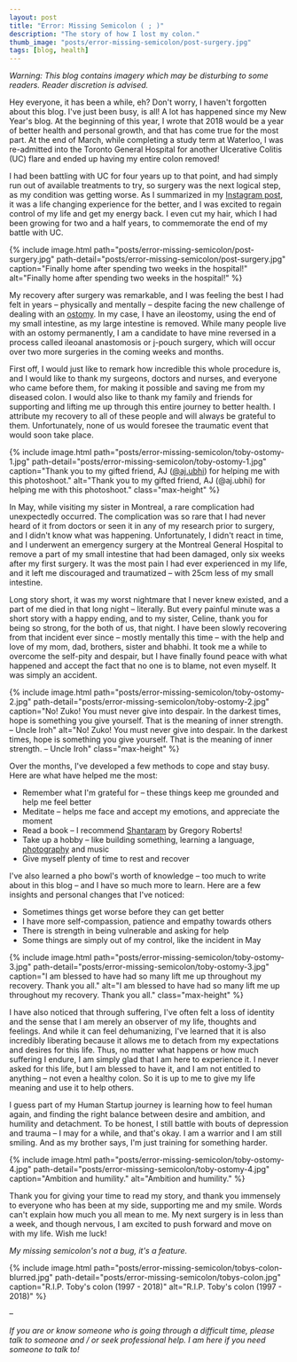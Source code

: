 ```yaml
---
layout: post
title: "Error: Missing Semicolon ( ; )"
description: "The story of how I lost my colon."
thumb_image: "posts/error-missing-semicolon/post-surgery.jpg"
tags: [blog, health]
---
```


_Warning: This blog contains imagery which may be disturbing to some readers. Reader discretion is advised._

Hey everyone, it has been a while, eh? Don't worry, I haven't forgotten about this blog. I've just been busy, is all! A lot has happened since my New Year's blog. At the beginning of this year, I wrote that 2018 would be a year of better health and personal growth, and that has come true for the most part. At the end of March, while completing a study term at Waterloo, I was re-admitted into the Toronto General Hospital for another Ulcerative Colitis (UC) flare and ended up having my entire colon removed!

I had been battling with UC for four years up to that point, and had simply run out of available treatments to try, so surgery was the next logical step, as my condition was getting worse. As I summarized in my <a href="https://www.instagram.com/p/Bh1RW0tlt4q/" rel='noreferrer noopener' target="_blank_" title="Instagram post">Instagram post</a>, it was a life changing experience for the better, and I was excited to regain control of my life and get my energy back. I even cut my hair, which I had been growing for two and a half years, to commemorate the end of my battle with UC.

{% include image.html path="posts/error-missing-semicolon/post-surgery.jpg" path-detail="posts/error-missing-semicolon/post-surgery.jpg" caption="Finally home after spending two weeks in the hospital!" alt="Finally home after spending two weeks in the hospital!" %}

My recovery after surgery was remarkable, and I was feeling the best I had felt in years – physically and mentally – despite facing the new challenge of dealing with an <a href="https://www.google.com/search?q=what+is+an+ostomy" rel='noreferrer noopener' target="_blank_" title="What is an ostomy?">ostomy</a>. In my case, I have an ileostomy, using the end of my small intestine, as my large intestine is removed. While many people live with an ostomy permanently, I am a candidate to have mine reversed in a process called ileoanal anastomosis or j-pouch surgery, which will occur over two more surgeries in the coming weeks and months.

First off, I would just like to remark how incredible this whole procedure is, and I would like to thank my surgeons, doctors and nurses, and everyone who came before them, for making it possible and saving me from my diseased colon. I would also like to thank my family and friends for supporting and lifting me up through this entire journey to better health. I attribute my recovery to all of these people and will always be grateful to them. Unfortunately, none of us would foresee the traumatic event that would soon take place.

{% include image.html path="posts/error-missing-semicolon/toby-ostomy-1.jpg" path-detail="posts/error-missing-semicolon/toby-ostomy-1.jpg" caption="Thank you to my gifted friend, AJ (<a href='https://www.instagram.com/aj.ubhi/' rel='noreferrer noopener' target='_blank_' title='@aj.ubhi'>@aj.ubhi</a>) for helping me with this photoshoot." alt="Thank you to my gifted friend, AJ (@aj.ubhi) for helping me with this photoshoot." class="max-height" %}

In May, while visiting my sister in Montreal, a rare complication had unexpectedly occurred. The complication was so rare that I had never heard of it from doctors or seen it in any of my research prior to surgery, and I didn't know what was happening. Unfortunately, I didn't react in time, and I underwent an emergency surgery at the Montreal General Hospital to remove a part of my small intestine that had been damaged, only six weeks after my first surgery. It was the most pain I had ever experienced in my life, and it left me discouraged and traumatized – with 25cm less of my small intestine.

Long story short, it was my worst nightmare that I never knew existed, and a part of me died in that long night – literally. But every painful minute was a short story with a happy ending, and to my sister, Celine, thank you for being so strong, for the both of us, that night. I have been slowly recovering from that incident ever since – mostly mentally this time – with the help and love of my mom, dad, brothers, sister and bhabhi. It took me a while to overcome the self-pity and despair, but I have finally found peace with what happened and accept the fact that no one is to blame, not even myself. It was simply an accident.

{% include image.html path="posts/error-missing-semicolon/toby-ostomy-2.jpg" path-detail="posts/error-missing-semicolon/toby-ostomy-2.jpg" caption="No! Zuko! You must never give into despair. In the darkest times, hope is something you give yourself. That is the meaning of inner strength. – Uncle Iroh" alt="No! Zuko! You must never give into despair. In the darkest times, hope is something you give yourself. That is the meaning of inner strength. – Uncle Iroh" class="max-height" %}

Over the months, I've developed a few methods to cope and stay busy. Here are what have helped me the most:
* Remember what I'm grateful for – these things keep me grounded and help me feel better
* Meditate – helps me face and accept my emotions, and appreciate the moment
* Read a book – I recommend <a href="https://www.amazon.ca/Shantaram-Novel-Gregory-David-Roberts/dp/0312330537" rel='noreferrer noopener' target="_blank_" title="Shantaram">Shantaram</a> by Gregory Roberts!
* Take up a hobby – like building something, learning a language, <a href="https://instagram.com/tobytrek" rel='noreferrer noopener' target="_blank_" title="photography">photography</a> and music
* Give myself plenty of time to rest and recover

I've also learned a pho bowl's worth of knowledge – too much to write about in this blog – and I have so much more to learn. Here are a few insights and personal changes that I've noticed:
* Sometimes things get worse before they can get better
* I have more self-compassion, patience and empathy towards others
* There is strength in being vulnerable and asking for help
* Some things are simply out of my control, like the incident in May

{% include image.html path="posts/error-missing-semicolon/toby-ostomy-3.jpg" path-detail="posts/error-missing-semicolon/toby-ostomy-3.jpg" caption="I am blessed to have had so many lift me up throughout my recovery. Thank you all." alt="I am blessed to have had so many lift me up throughout my recovery. Thank you all." class="max-height" %}

I have also noticed that through suffering, I've often felt a loss of identity and the sense that I am merely an observer of my life, thoughts and feelings. And while it can feel dehumanizing, I've learned that it is also incredibly liberating because it allows me to detach from my expectations and desires for this life. Thus, no matter what happens or how much suffering I endure, I am simply glad that I am here to experience it. I never asked for this life, but I am blessed to have it, and I am not entitled to anything – not even a healthy colon. So it is up to me to give my life meaning and use it to help others.

I guess part of my Human Startup journey is learning how to feel human again, and finding the right balance between desire and ambition, and humility and detachment. To be honest, I still battle with bouts of depression and trauma – I may for a while, and that's okay. I am a warrior and I am still smiling. And as my brother says, I'm just training for something harder.

{% include image.html path="posts/error-missing-semicolon/toby-ostomy-4.jpg" path-detail="posts/error-missing-semicolon/toby-ostomy-4.jpg" caption="Ambition and humility." alt="Ambition and humility." %}

Thank you for giving your time to read my story, and thank you immensely to everyone who has been at my side, supporting me and my smile. Words can't explain how much you all mean to me. My next surgery is in less than a week, and though nervous, I am excited to push forward and move on with my life. Wish me luck!

_My missing semicolon's not a bug, it's a feature._

{% include image.html path="posts/error-missing-semicolon/tobys-colon-blurred.jpg" path-detail="posts/error-missing-semicolon/tobys-colon.jpg" caption="R.I.P. Toby's colon (1997 - 2018)" alt="R.I.P. Toby's colon (1997 - 2018)" %}

–

_If you are or know someone who is going through a difficult time, please talk to someone and / or seek professional help. I am here if you need someone to talk to!_
